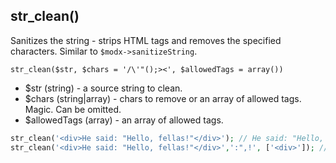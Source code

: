 ## str_clean()
Sanitizes the string - strips HTML tags and removes the specified characters. Similar to ```$modx->sanitizeString```.

```str_clean($str, $chars = '/\'"();><', $allowedTags = array())```
- $str (string) - a source string to clean.
- $chars (string|array) - chars to remove or an array of allowed tags. Magic. Can be omitted.
- $allowedTags (array) - an array of allowed tags.

```php
str_clean('<div>He said: "Hello, fellas!"</div>'); // He said: "Hello, fellas!
str_clean('<div>He said: "Hello, fellas!"</div>',':",!', ['<div>']); // <div>He said Hello fellas</div>

```